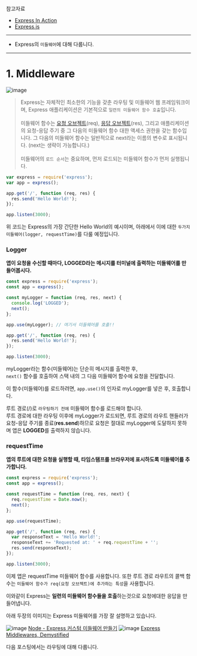 참고자료
* [Express In Action](https://www.manning.com/books/express-in-action)<br>
* [Express.js](https://expressjs.com/ko/)<br>

---
* Express의 `미들웨어`에 대해 다룹니다.

---
# 1. Middleware
![image](https://user-images.githubusercontent.com/34048253/71705012-b04eb200-2e20-11ea-8a2e-b5896c6c7ca5.png)
> Express는 자체적인 최소한의 기능을 갖춘 라우팅 및 미들웨어 웹 프레임워크이며, Express 애플리케이션은 기본적으로 `일련의 미들웨어 함수 호출`입니다.<br><br>
> 미들웨어 함수는 [요청 오브젝트](https://expressjs.com/ko/4x/api.html#req)(req), [응답 오브젝트](https://expressjs.com/ko/4x/api.html#res)(res), 그리고 애플리케이션의 요청-응답 주기 중 그 다음의 미들웨어 함수 대한 액세스 권한을 갖는 함수입니다. 그 다음의 미들웨어 함수는 일반적으로 next라는 이름의 변수로 표시됩니다. (next는 생략이 가능합니다.)<br><br>
> 미들웨어의 `로드 순서`는 중요하며, 먼저 로드되는 미들웨어 함수가 먼저 실행됩니다.

```javascript
var express = require('express');
var app = express();

app.get('/', function (req, res) {
  res.send('Hello World!');
});

app.listen(3000);
```
위 코드는 Express의 가장 간단한 Hello World의 예시이며, 아래에서 이에 대한 `두가지 미들웨어(logger, requestTime)`를 다룰 예정입니다.

### Logger
**앱이 요청을 수신할 때마다, LOGGED라는 메시지를 터미널에 출력하는 미들웨어를 만들어봅시다.**

```javascript
const express = require('express');
const app = express();

const myLogger = function (req, res, next) {
  console.log('LOGGED');
  next();
};

app.use(myLogger); // 여기서 미들웨어를 호출!!

app.get('/', function (req, res) {
  res.send('Hello World!');
});

app.listen(3000);
```

myLogger라는 함수(미들웨어)는 단순히 메시지를 출력한 후,<br>
`next()` 함수를 호출하여 스택 내의 그 다음 미들웨어 함수에 요청을 전달합니다.

이 함수(미들웨어)를 로드하려면, `app.use()`의 인자로 myLogger를 넣은 후, 호출합니다.

루트 경로(/)로 `라우팅하기 전에` 미들웨어 함수를 로드해야 합니다.<br>
루트 경로에 대한 라우팅 이후에 myLogger가 로드되면, 루트 경로의 라우트 핸들러가 요청-응답 주기를 종료(**res.send**)하므로 요청은 절대로 myLogger에 도달하지 못하며 앱은 **LOGGED**를 출력하지 않습니다.

### requestTime
**앱의 루트에 대한 요청을 실행할 때, 타임스탬프를 브라우저에 표시하도록 미들웨어를 추가합니다.**

```javascript
const express = require('express');
const app = express();

const requestTime = function (req, res, next) {
  req.requestTime = Date.now();
  next();
};

app.use(requestTime);

app.get('/', function (req, res) {
  var responseText = 'Hello World!';
  responseText += 'Requested at: ' + req.requestTime + '';
  res.send(responseText);
});

app.listen(3000);
```

이제 앱은 requestTime 미들웨어 함수를 사용합니다. 또한 루트 경로 라우트의 콜백 함수는 `미들웨어 함수가 req(요청 오브젝트)에 추가하는 특성`을 사용합니다.

이와같이 Express는 **일련의 미들웨어 함수들을 호출**하는것으로 요청에대한 응답을 만들어냅니다.

아래 두장의 이미지는 Express 미들웨어를 가장 잘 설명하고 있습니다.

![image](https://user-images.githubusercontent.com/34048253/71705274-1daf1280-2e22-11ea-9716-393c2430ae0c.png)
[Node - Express 커스텀 미들웨어 만들기](https://backback.tistory.com/333)
![image](https://user-images.githubusercontent.com/34048253/71705279-2bfd2e80-2e22-11ea-91cc-b4848d79f9d9.png)
[Express Middlewares, Demystified](https://medium.com/@viral_shah/express-middlewares-demystified-f0c2c37ea6a1)

다음 포스팅에서는 라우팅에 대해 다룹니다.
